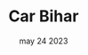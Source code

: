 ---
#preview
title: Car Bihar
image: /img/works/22.png
category: Web Developmment
date: may 24 2023

#params
layout: "one"

#full details
introTitle: "Car  <span class=\"mil-thin\">Bihar</span>"
fullImage: /img/photo/space.gif
details:
    - label: "Client:"
      value: "-"

    - label: "Year:"
      value: "2022"

    - label: "Duration"
      value: "20 Days"
    - label: "Website"
      value: ""

description:
    enabled: 1
    title: "About"
    content: "
      <p>Tired of juggling dispatch complexities, frustrated with delayed pickups, and struggling to keep your drivers and customers happy? Carbihar is here to revolutionize your taxi business. Our innovative platform harnesses cutting-edge technology to streamline operations, enhance efficiency, and deliver a seamless experience for both riders and drivers. Get ready to unlock a whole new level of profitability and customer satisfaction.</p>
    "
description2:
    enabled: 1
    title: "Prophecius & Car Bihar"
    content: "
      <p>Simplified Management: Switch shifts, manage documents, and track earnings effortlessly.
Optimized Navigation: Real-time location updates ensure efficient pickups and drop-offs.
Secure Ride Starts: Protect against unauthorized rides with OTP verification.
Enhanced Connectivity: Stay in touch with riders and admins through in-app chat.
</p>
    "

gallery: 
    enabled: 1
    items:
        - image: /img/works/22/l.jpg
          alt: "image"

        - image: /img/works/22/l2.jpg
          alt: "image"

        - image: /img/works/22/l3.jpg
          alt: "image"

        - image: /img/works/22/l4.jpg
          alt: "image"


gallery2: 
    enabled: 1
    items:
        - image: /img/works/22/ls.jpeg
          alt: "image"

        - image: /img/works/22/s.jpeg
          alt: "image"
---